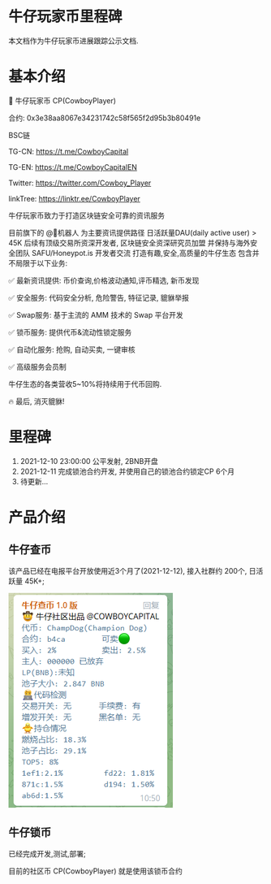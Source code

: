 # 牛仔玩家币里程碑
本文档作为牛仔玩家币进展跟踪公示文档.

# 基本介绍

🤠 牛仔玩家币 CP(CowboyPlayer)

合约: 0x3e38aa8067e34231742c58f565f2d95b3b80491e

BSC链

TG-CN: https://t.me/CowboyCapital

TG-EN: https://t.me/CowboyCapitalEN 

Twitter: https://twitter.com/Cowboy_Player

linkTree: https://linktr.ee/CowboyPlayer



牛仔玩家币致力于打造区块链安全可靠的资讯服务

目前旗下的 @🤠机器人 为主要资讯提供路径
日活跃量DAU(daily active user) > 45K
后续有顶级交易所资深开发者, 区块链安全资深研究员加盟
并保持与海外安全团队 SAFU/Honeypot.is 开发者交流 
打造有趣,安全,高质量的牛仔生态
包含并不局限于以下业务:

✅ 最新资讯提供: 币价查询,价格波动通知,评币精选, 新币发现

✅ 安全服务: 代码安全分析, 危险警告, 特征记录, 貔貅举报 

✅ Swap服务: 基于主流的 AMM 技术的 Swap 平台开发

✅ 锁币服务: 提供代币&流动性锁定服务

✅ 自动化服务: 抢购, 自动买卖, 一键审核

✅ 高级服务会员制

牛仔生态的各类营收5~10%将持续用于代币回购.

🔥 最后, 消灭貔貅!



# 里程碑

1. 2021-12-10 23:00:00 公平发射, 2BNB开盘
2. 2021-12-11 完成锁池合约开发, 并使用自己的锁池合约锁定CP 6个月
3. 待更新...



# 产品介绍

## 牛仔查币

该产品已经在电报平台开放使用近3个月了(2021-12-12), 接入社群约 200个, 日活跃量 45K+;



![image-20211212105121009](res\cowboy_bot.png)



## 牛仔锁币

已经完成开发,测试,部署;

目前的社区币 CP(CowboyPlayer) 就是使用该锁币合约
